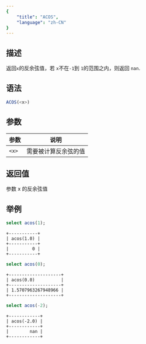 ```yaml
---
{
    "title": "ACOS",
    "language": "zh-CN"
}
---
```


## 描述

返回`x`的反余弦值，若 `x`不在`-1`到 `1`的范围之内，则返回 `nan`.

## 语法

```sql
ACOS(<x>)
```

## 参数

| 参数 | 说明 |
| -- | -- |
| `<x>` | 需要被计算反余弦的值 |

## 返回值

参数 x 的反余弦值

## 举例

```sql
select acos(1);
```

```text
+-----------+
| acos(1.0) |
+-----------+
|         0 |
+-----------+
```

```sql
select acos(0);
```

```text
+--------------------+
| acos(0.0)          |
+--------------------+
| 1.5707963267948966 |
+--------------------+
```

```sql
select acos(-2);
```

```text
+------------+
| acos(-2.0) |
+------------+
|        nan |
+------------+
```
